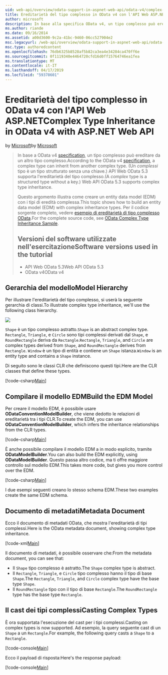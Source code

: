 ```yaml
---
uid: web-api/overview/odata-support-in-aspnet-web-api/odata-v4/complex-type-inheritance-in-odata-v4
title: Ereditarietà del tipo complesso in OData v4 con l'API Web ASP.NET | Microsoft Docs
author: microsoft
description: In base alla specifica OData v4, un tipo complesso può ereditare da un altro tipo complesso. (Un tipo complesso è un tipo strutturato senza una chiave). API Web...
ms.author: riande
ms.date: 09/16/2014
ms.assetid: a00d3600-9c2a-41bc-9460-06cc527904e2
msc.legacyurl: /web-api/overview/odata-support-in-aspnet-web-api/odata-v4/complex-type-inheritance-in-odata-v4
msc.type: authoredcontent
ms.openlocfilehash: 76db6325b8528af5b82ca3ea4e34284ca470ff6e
ms.sourcegitcommit: 0f1119340e4464720cfd16d0ff15764746ea1fea
ms.translationtype: MT
ms.contentlocale: it-IT
ms.lasthandoff: 04/17/2019
ms.locfileid: "59378601"
---
```

# <a name="complex-type-inheritance-in-odata-v4-with-aspnet-web-api"></a><span data-ttu-id="00c7a-104">Ereditarietà del tipo complesso in OData v4 con l'API Web ASP.NET</span><span class="sxs-lookup"><span data-stu-id="00c7a-104">Complex Type Inheritance in OData v4 with ASP.NET Web API</span></span>

<span data-ttu-id="00c7a-105">by [Microsoft](https://github.com/microsoft)</span><span class="sxs-lookup"><span data-stu-id="00c7a-105">by [Microsoft](https://github.com/microsoft)</span></span>

> <span data-ttu-id="00c7a-106">In base a OData v4 [specification](http://www.odata.org/documentation/odata-version-4-0/), un tipo complesso può ereditare da un altro tipo complesso.</span><span class="sxs-lookup"><span data-stu-id="00c7a-106">According to the OData v4 [specification](http://www.odata.org/documentation/odata-version-4-0/), a complex type can inherit from another complex type.</span></span> <span data-ttu-id="00c7a-107">(Un *complessi* tipo è un tipo strutturato senza una chiave.) API Web OData 5.3 supporta l'ereditarietà del tipo complesso.</span><span class="sxs-lookup"><span data-stu-id="00c7a-107">(A *complex* type is a structured type without a key.) Web API OData 5.3 supports complex type inheritance.</span></span>
> 
> <span data-ttu-id="00c7a-108">Questo argomento illustra come creare un entity data model (EDM) con i tipi di eredità complessa.</span><span class="sxs-lookup"><span data-stu-id="00c7a-108">This topic shows how to build an entity data model (EDM) with complex inheritance types.</span></span> <span data-ttu-id="00c7a-109">Per il codice sorgente completo, vedere [esempio di ereditarietà di tipo complesso OData](http://aspnet.codeplex.com/sourcecontrol/latest#Samples/WebApi/OData/v4/ODataComplexTypeInheritanceSample/ReadMe.txt).</span><span class="sxs-lookup"><span data-stu-id="00c7a-109">For the complete source code, see [OData Complex Type Inheritance Sample](http://aspnet.codeplex.com/sourcecontrol/latest#Samples/WebApi/OData/v4/ODataComplexTypeInheritanceSample/ReadMe.txt).</span></span>
> 
> ## <a name="software-versions-used-in-the-tutorial"></a><span data-ttu-id="00c7a-110">Versioni del software utilizzate nell'esercitazione</span><span class="sxs-lookup"><span data-stu-id="00c7a-110">Software versions used in the tutorial</span></span>
> 
> 
> - <span data-ttu-id="00c7a-111">API Web OData 5.3</span><span class="sxs-lookup"><span data-stu-id="00c7a-111">Web API OData 5.3</span></span>
> - <span data-ttu-id="00c7a-112">OData v4</span><span class="sxs-lookup"><span data-stu-id="00c7a-112">OData v4</span></span>


## <a name="model-hierarchy"></a><span data-ttu-id="00c7a-113">Gerarchia del modello</span><span class="sxs-lookup"><span data-stu-id="00c7a-113">Model Hierarchy</span></span>

<span data-ttu-id="00c7a-114">Per illustrare l'ereditarietà del tipo complesso, si userà la seguente gerarchia di classi.</span><span class="sxs-lookup"><span data-stu-id="00c7a-114">To illustrate complex type inheritance, we'll use the following class hierarchy.</span></span>

![](complex-type-inheritance-in-odata-v4/_static/image1.png)

<span data-ttu-id="00c7a-115">`Shape` è un tipo complesso astratto.</span><span class="sxs-lookup"><span data-stu-id="00c7a-115">`Shape` is an abstract complex type.</span></span> <span data-ttu-id="00c7a-116">`Rectangle`, `Triangle`, e `Circle` sono tipi complessi derivati dal `Shape`, e `RoundRectangle` deriva da `Rectangle`.</span><span class="sxs-lookup"><span data-stu-id="00c7a-116">`Rectangle`, `Triangle`, and `Circle` are complex types derived from `Shape`, and `RoundRectangle` derives from `Rectangle`.</span></span> <span data-ttu-id="00c7a-117">`Window` è un tipo di entità e contiene un `Shape` istanza.</span><span class="sxs-lookup"><span data-stu-id="00c7a-117">`Window` is an entity type and contains a `Shape` instance.</span></span>

<span data-ttu-id="00c7a-118">Di seguito sono le classi CLR che definiscono questi tipi.</span><span class="sxs-lookup"><span data-stu-id="00c7a-118">Here are the CLR classes that define these types.</span></span>

[!code-csharp[Main](complex-type-inheritance-in-odata-v4/samples/sample1.cs)]

## <a name="build-the-edm-model"></a><span data-ttu-id="00c7a-119">Compilare il modello EDM</span><span class="sxs-lookup"><span data-stu-id="00c7a-119">Build the EDM Model</span></span>

<span data-ttu-id="00c7a-120">Per creare il modello EDM, è possibile usare **ODataConventionModelBuilder**, che viene dedotto le relazioni di ereditarietà tra i tipi CLR.</span><span class="sxs-lookup"><span data-stu-id="00c7a-120">To create the EDM, you can use **ODataConventionModelBuilder**, which infers the inheritance relationships from the CLR types.</span></span>

[!code-csharp[Main](complex-type-inheritance-in-odata-v4/samples/sample2.cs)]

<span data-ttu-id="00c7a-121">È anche possibile compilare il modello EDM a in modo esplicito, tramite **ODataModelBuilder**.</span><span class="sxs-lookup"><span data-stu-id="00c7a-121">You can also build the EDM explicitly, using **ODataModelBuilder**.</span></span> <span data-ttu-id="00c7a-122">Questo passa altro codice, ma ti offre maggiore controllo sul modello EDM.</span><span class="sxs-lookup"><span data-stu-id="00c7a-122">This takes more code, but gives you more control over the EDM.</span></span>

[!code-csharp[Main](complex-type-inheritance-in-odata-v4/samples/sample3.cs)]

<span data-ttu-id="00c7a-123">I due esempi seguenti creano lo stesso schema EDM.</span><span class="sxs-lookup"><span data-stu-id="00c7a-123">These two examples create the same EDM schema.</span></span>

## <a name="metadata-document"></a><span data-ttu-id="00c7a-124">Documento di metadati</span><span class="sxs-lookup"><span data-stu-id="00c7a-124">Metadata Document</span></span>

<span data-ttu-id="00c7a-125">Ecco il documento di metadati OData, che mostra l'ereditarietà di tipi complessi.</span><span class="sxs-lookup"><span data-stu-id="00c7a-125">Here is the OData metadata document, showing complex type inheritance.</span></span>

[!code-xml[Main](complex-type-inheritance-in-odata-v4/samples/sample4.xml?highlight=13,17,25,30)]

<span data-ttu-id="00c7a-126">Il documento di metadati, è possibile osservare che:</span><span class="sxs-lookup"><span data-stu-id="00c7a-126">From the metadata document, you can see that:</span></span>

- <span data-ttu-id="00c7a-127">Il `Shape` tipo complesso è astratto.</span><span class="sxs-lookup"><span data-stu-id="00c7a-127">The `Shape` complex type is abstract.</span></span>
- <span data-ttu-id="00c7a-128">Il `Rectangle`, `Triangle`, e `Circle` tipo complesso hanno il tipo di base `Shape`.</span><span class="sxs-lookup"><span data-stu-id="00c7a-128">The `Rectangle`, `Triangle`, and `Circle` complex type have the base type `Shape`.</span></span>
- <span data-ttu-id="00c7a-129">Il `RoundRectangle` tipo con il tipo di base `Rectangle`.</span><span class="sxs-lookup"><span data-stu-id="00c7a-129">The `RoundRectangle` type has the base type `Rectangle`.</span></span>

## <a name="casting-complex-types"></a><span data-ttu-id="00c7a-130">Il cast dei tipi complessi</span><span class="sxs-lookup"><span data-stu-id="00c7a-130">Casting Complex Types</span></span>

<span data-ttu-id="00c7a-131">È ora supportata l'esecuzione del cast per i tipi complessi.</span><span class="sxs-lookup"><span data-stu-id="00c7a-131">Casting on complex types is now supported.</span></span> <span data-ttu-id="00c7a-132">Ad esempio, la query seguente cast di un `Shape` a un `Rectangle`.</span><span class="sxs-lookup"><span data-stu-id="00c7a-132">For example, the following query casts a `Shape` to a `Rectangle`.</span></span>

[!code-console[Main](complex-type-inheritance-in-odata-v4/samples/sample5.cmd)]

<span data-ttu-id="00c7a-133">Ecco il payload di risposta:</span><span class="sxs-lookup"><span data-stu-id="00c7a-133">Here's the response payload:</span></span>

[!code-console[Main](complex-type-inheritance-in-odata-v4/samples/sample6.cmd)]
